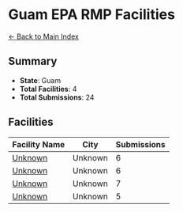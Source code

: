 # Guam EPA RMP Facilities

[← Back to Main Index](../../index.md)

## Summary

- **State**: Guam
- **Total Facilities**: 4
- **Total Submissions**: 24

## Facilities

| Facility Name | City | Submissions |
|--------------|------|-------------|
| [Unknown](facilities/100000168828/index.md) | Unknown | 6 |
| [Unknown](facilities/100000163805/index.md) | Unknown | 6 |
| [Unknown](facilities/100000148084/index.md) | Unknown | 7 |
| [Unknown](facilities/100000152041/index.md) | Unknown | 5 |
